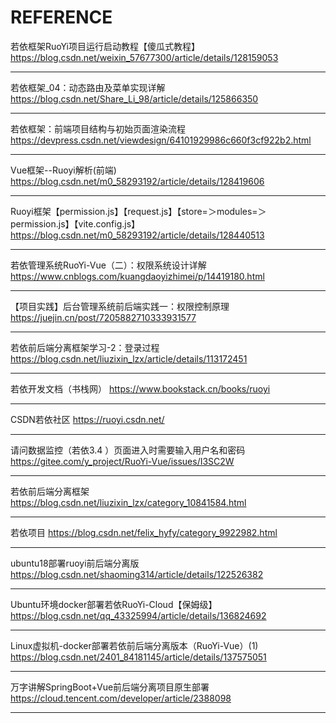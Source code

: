 # REFERENCE

若依框架RuoYi项目运行启动教程【傻瓜式教程】
https://blog.csdn.net/weixin_57677300/article/details/128159053

--------------------------------

若依框架_04：动态路由及菜单实现详解
https://blog.csdn.net/Share_Li_98/article/details/125866350

--------------------------------

若依框架：前端项目结构与初始页面渲染流程
https://devpress.csdn.net/viewdesign/64101929986c660f3cf922b2.html

--------------------------------

Vue框架--Ruoyi解析(前端)
https://blog.csdn.net/m0_58293192/article/details/128419606

--------------------------------

Ruoyi框架【permission.js】【request.js】【store=＞modules=＞permission.js】【vite.config.js】
https://blog.csdn.net/m0_58293192/article/details/128440513

--------------------------------

若依管理系统RuoYi-Vue（二）：权限系统设计详解
https://www.cnblogs.com/kuangdaoyizhimei/p/14419180.html

--------------------------------

【项目实践】后台管理系统前后端实践一：权限控制原理
https://juejin.cn/post/7205882710333931577

--------------------------------

若依前后端分离框架学习-2：登录过程
https://blog.csdn.net/liuzixin_lzx/article/details/113172451

--------------------------------

若依开发文档（书栈网）
https://www.bookstack.cn/books/ruoyi

--------------------------------

CSDN若依社区
https://ruoyi.csdn.net/

--------------------------------

请问数据监控（若依3.4 ）页面进入时需要输入用户名和密码
https://gitee.com/y_project/RuoYi-Vue/issues/I3SC2W

--------------------------------

若依前后端分离框架
https://blog.csdn.net/liuzixin_lzx/category_10841584.html

--------------------------------

若依项目
https://blog.csdn.net/felix_hyfy/category_9922982.html

--------------------------------

ubuntu18部署ruoyi前后端分离版
https://blog.csdn.net/shaoming314/article/details/122526382

--------------------------------

Ubuntu环境docker部署若依RuoYi-Cloud【保姆级】
https://blog.csdn.net/qq_43325994/article/details/136824692

--------------------------------

Linux虚拟机-docker部署若依前后端分离版本（RuoYi-Vue）(1)
https://blog.csdn.net/2401_84181145/article/details/137575051

--------------------------------

万字讲解SpringBoot+Vue前后端分离项目原生部署
https://cloud.tencent.com/developer/article/2388098

--------------------------------